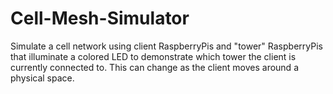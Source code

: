 # Cell-Mesh-Simulator
Simulate a cell network using client RaspberryPis and "tower" RaspberryPis that illuminate a colored LED to demonstrate which tower the client is currently connected to.  This can change as the client moves around a physical space.
